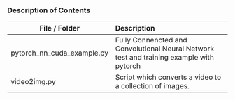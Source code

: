 ### Description of Contents
| File / Folder                 | Description                                                                              |
| ---------------------         |   :------------------------------------------------------------------------------        | 
| pytorch\_nn\_cuda\_example.py | Fully Connencted and Convolutional Neural Network test and training example with pytorch | 
| video2img.py                  | Script which converts a video to a collection of images.                                 |
